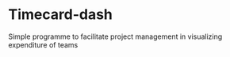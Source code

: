# Timecard-dash
Simple programme to facilitate project management in visualizing expenditure of teams
